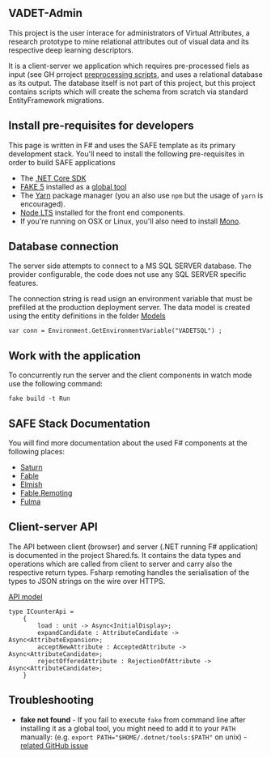 ## VADET-Admin

This project is the user interace for administrators of Virtual Attributes, a research prototype to mine relational attributes out of visual data and its respective deep learning descriptors.

It is a client-server we application which requires pre-processed fiels as input (see GH prroject [preprocessing scripts](https://github.com/T-Gro/Visual-Attribute-Filtering-Scripts), and uses a relational database as its output. The database itself is not part of this project, but this project contains scripts which will create the schema from scratch via standard EntityFramework migrations.


## Install pre-requisites for developers

This page is written in F# and uses the SAFE template as its primary development stack.
You'll need to install the following pre-requisites in order to build SAFE applications

* The [.NET Core SDK](https://www.microsoft.com/net/download)
* [FAKE 5](https://fake.build/) installed as a [global tool](https://fake.build/fake-gettingstarted.html#Install-FAKE)
* The [Yarn](https://yarnpkg.com/lang/en/docs/install/) package manager (you an also use `npm` but the usage of `yarn` is encouraged).
* [Node LTS](https://nodejs.org/en/download/) installed for the front end components.
* If you're running on OSX or Linux, you'll also need to install [Mono](https://www.mono-project.com/docs/getting-started/install/).

## Database connection
The server side attempts to connect to a MS SQL SERVER database. The provider configurable, the code does not use any SQL SERVER specific features.

The connection string is read usign an environment variable that must be prefilled at the production deployment server.
The data model is created using the entity definitions in the folder [Models](https://github.com/T-Gro/VADET-Admin/tree/master/src/KnnResults.Domain/Models)
```
var conn = Environment.GetEnvironmentVariable("VADETSQL") ;
```

## Work with the application

To concurrently run the server and the client components in watch mode use the following command:

```
fake build -t Run
```


## SAFE Stack Documentation

You will find more documentation about the used F# components at the following places:

* [Saturn](https://saturnframework.org/docs/)
* [Fable](https://fable.io/docs/)
* [Elmish](https://elmish.github.io/elmish/)
* [Fable.Remoting](https://zaid-ajaj.github.io/Fable.Remoting/)
* [Fulma](https://fulma.github.io/Fulma/)

## Client-server API

The API between client (browser) and server (.NET running F# application) is documented in the project Shared.fs.
It contains the data types and operations which are called from client to server and carry also the respective return types.
Fsharp remoting handles the serialisation of the types to JSON strings on the wire over HTTPS.

[API model](https://github.com/T-Gro/VADET-Admin/blob/master/src/Shared/Shared.fs)
```
type ICounterApi =
    {       
        load : unit -> Async<InitialDisplay>;
        expandCandidate : AttributeCandidate -> Async<AttributeExpansion>;
        acceptNewAttribute : AcceptedAttribute -> Async<AttributeCandidate>;
        rejectOfferedAttribute : RejectionOfAttribute -> Async<AttributeCandidate>;
    }
```

## Troubleshooting

* **fake not found** - If you fail to execute `fake` from command line after installing it as a global tool, you might need to add it to your `PATH` manually: (e.g. `export PATH="$HOME/.dotnet/tools:$PATH"` on unix) - [related GitHub issue](https://github.com/dotnet/cli/issues/9321)
